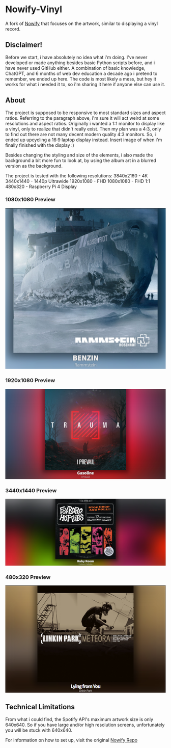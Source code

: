 # Nowify-Vinyl

A fork of [Nowify](https://github.com/jonashcroft/Nowify) that focuses on the artwork, similar to displaying a vinyl record.

## Disclaimer! 
Before we start, i have absolutely no idea what i'm doing.
I've never developed or made anything besides basic Python scripts before, and i have never used GitHub either.
A combination of basic knowledge, ChatGPT, and 6 months of web dev education a decade ago i pretend to remember, we ended up here.
The code is most likely a mess, but hey it works for what i needed it to, so i'm sharing it here if anyone else can use it.

## About

The project is supposed to be responsive to most standard sizes and aspect ratios. Referring to the paragraph above, i'm sure it will act weird at some resolutions and aspect ratios.
Originally i wanted a 1:1 monitor to display like a vinyl, only to realize that didn't really exist.
Then my plan was a 4:3, only to find out there are not many decent modern quality 4:3 monitors.
So, i ended up upcycling a 16:9 laptop display instead. Insert image of when i'm finally finished with the display :)

Besides changing the styling and size of the elements, i also made the background a bit more fun to look at, by using the album art in a blurred version as the background.

The project is tested with the following resolutions:
3840x2160 - 4K  
3440x1440 - 1440p Ultrawide
1920x1080 - FHD
1080x1080 - FHD 1:1
480x320 - Raspberry Pi 4 Display

### 1080x1080 Preview
![1080x1080 Preview](assets/1080x1080.png?raw=true "Nowify-Vinyl preview image")
### 1920x1080 Preview
![1920x1080 Preview](assets/1920x1080.png?raw=true "Nowify-Vinyl preview image")
### 3440x1440 Preview
![3440x1440 Preview](assets/3440x1440.png?raw=true "Nowify-Vinyl preview image")
### 480x320 Preview
![480x320 Preview](assets/480x320.png?raw=true "Nowify-Vinyl preview image")


## Technical Limitations
From what i could find, the Spotify API's maximum artwork size is only 640x640. So if you have large and/or high resolution screens, unfortunately you will be stuck with 640x640.


For information on how to set up, visit the original [Nowify Repo](https://github.com/jonashcroft/Nowify) 
